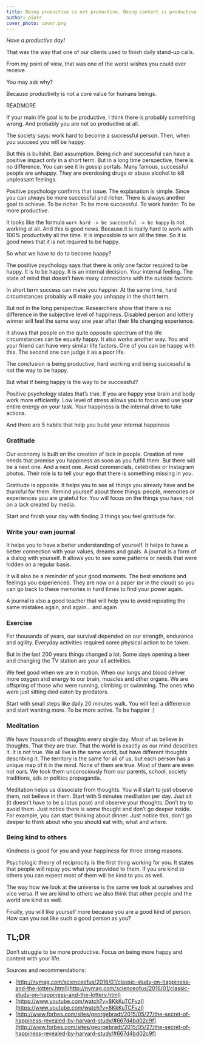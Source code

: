 ```yaml
---
title: Being productive is not productive. Being content is productive
author: piotr
cover_photo: cover.png
---
```


_Have a productive day!_

That was the way that one of our clients used to finish daily stand-up calls.

From my point of view, that was one of the worst wishes you could ever receive.

You may ask why?

Because productivity is not a core value for humans beings.

READMORE

If your main life goal is to be productive, I think there is probably something wrong. And probably you are not so productive at all.

The society says: work hard to become a successful person. Then, when you succeed you will be happy.

But this is bullshit. Bad assumption. Being rich and successful can have a positive impact only in a short term. But in a long time perspective, there is no difference. You can see it in gossip portals. Many famous, successful people are unhappy. They are overdosing drugs or abuse alcohol to kill unpleasant feelings.

Positive psychology confirms that issue. The explanation is simple. Since you can always be more successful and richer. There is always another goal to achieve. To be richer. To be more successful. To work harder. To be more productive.

It looks like the formula `work hard -> be successful -> be happy` is not working at all. And this is good news. Because it is really hard to work with 100% productivity all the time. It is impossible to win all the time. So it is good news that it is not required to be happy.

So what we have to do to become happy?

The positive psychology says that there is only one factor required to be happy. It is to be happy. It is an internal decision. Your internal feeling. The state of mind that doesn’t have many connections with the outside factors.

In short term success can make you happier. At the same time, hard circumstances probably will make you unhappy in the short term.

But not in the long perspective. Researchers show that there is no difference in the subjective level of happiness. Disabled person and lottery winner will feel the same way one year after their life changing experience.

It shows that people on the quite opposite spectrum of the life circumstances can be equally happy. It also works another way. You and your friend can have very similar life factors. One of you can be happy with this. The second one can judge it as a poor life.

The conclusion is being productive, hard working and being successful is not the way to be happy.

But what if being happy is the way to be successful?

Positive psychology states that’s true. If you are happy your brain and body work more efficiently. Low level of stress allows you to focus and use your entire energy on your task. Your happiness is the internal drive to take actions.

And there are 5 habits that help you build your internal happiness

### Gratitude
Our economy is built on the creation of lack in people. Creation of new needs that promise you happiness as soon as you fulfill them. But there will be a next one. And a next one. Avoid commercials, celebrities or Instagram photos.  Their role is to tell your ego that there is something missing in you.

Gratitude is opposite. It helps you to see all things you already have and be thankful for them.
Remind yourself about three things: people, memories or experiences you are grateful for. You will focus on the things you have, not on a lack created by media.


Start and finish your day with finding 3 things you feel gratitude for.


### Write your own journal
It helps you to have a better understanding of yourself. It helps to have a better connection with your values, dreams and goals. A journal is a form of a dialog with yourself. It allows you to see some patterns or needs that were hidden on a regular basis.

It will also be a reminder of your good moments. The best emotions and feelings you experienced. They are now on a paper (or in the cloud) so you can go back to these memories in hard times to find your power again.

A journal is also a good teacher that will help you to avoid repeating the same mistakes again, and again… and again

### Exercise
For thousands of years, our survival depended on our strength, endurance and agility. Everyday activities required some physical action to be taken.

But in the last 200 years things changed a lot. Some days opening a beer and changing the TV station are your all activities.

We feel good when we are in motion. When our lungs and blood deliver more oxygen and energy to our brain, muscles and other organs. We are offspring of those who were running, climbing or swimming. The ones who were just sitting died eaten by predators.

Start with small steps like daily 20 minutes walk. You will feel a difference and start wanting more. To be more active. To be happier :)

### Meditation
We have thousands of thoughts every single day. Most of us believe in thoughts. That they are true. That the world is exactly as our mind describes it. It is not true. We all live in the same world, but have different thoughts describing it. The territory is the same for all of us, but each person has a unique map of it in the mind. None of them are true. Most of them are even not ours. We took them unconsciously from our parents, school, society traditions, ads or politics propaganda.


Meditation helps us dissociate from thoughts. You will start to just observe them, not believe in them.  Start with 5 minutes meditation per day. Just sit (it doesn’t have to be a lotus pose) and observe your thoughts. Don’t try to avoid them. Just notice there is some thought and don’t go deeper inside. For example, you can start thinking about dinner. Just notice this, don’t go deeper to think about who you should eat with, what and where.


### Being kind to others
Kindness is good for you and your happiness for three strong reasons.


Psychologic theory of reciprocity is the first thing working for you. It states that people will repay you what you provided to them. If you are kind to others you can expect most of them will be kind to you as well.


The way how we look at the universe is the same we look at ourselves and vice versa. If we are kind to others we also think that other people and the world are kind as well.


Finally, you will like yourself more because you are a good kind of person. How can you not like such a good person as you?


## TL;DR
Don’t struggle to be more productive. Focus on being more happy and content with your life.

Sources and recommendations:

* [http://nymag.com/scienceofus/2016/01/classic-study-on-happiness-and-the-lottery.html](http://nymag.com/scienceofus/2016/01/classic-study-on-happiness-and-the-lottery.html)
* [https://www.youtube.com/watch?v=8KkKuTCFvzI](https://www.youtube.com/watch?v=8KkKuTCFvzI)
* [http://www.forbes.com/sites/georgebradt/2015/05/27/the-secret-of-happiness-revealed-by-harvard-study/#667d4bd02c9f](http://www.forbes.com/sites/georgebradt/2015/05/27/the-secret-of-happiness-revealed-by-harvard-study/#667d4bd02c9f)
